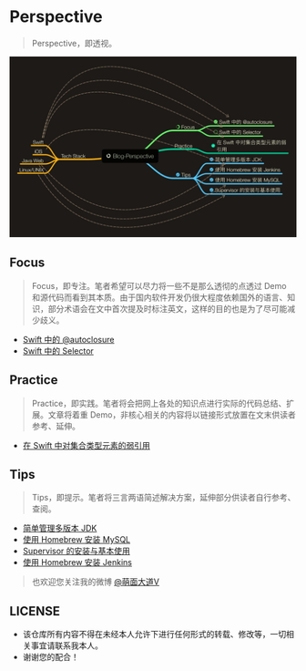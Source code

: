 # Perspective

> Perspective，即透视。

![Blog-Perspective Mind Map](Blog-Perspective.png)

## Focus

> Focus，即专注。笔者希望可以尽力将一些不是那么透彻的点透过 Demo 和源代码而看到其本质。由于国内软件开发仍很大程度依赖国外的语言、知识，部分术语会在文中首次提及时标注英文，这样的目的也是为了尽可能减少歧义。

- [Swift 中的 @autoclosure](https://github.com/kingcos/Perspective/issues/5)
- [Swift 中的 Selector](Posts/Focus/Swift_Selector)

## Practice

> Practice，即实践。笔者将会把网上各处的知识点进行实际的代码总结、扩展。文章将着重 Demo，非核心相关的内容将以链接形式放置在文末供读者参考、延伸。

- [在 Swift 中对集合类型元素的弱引用](https://github.com/kingcos/Perspective/issues/6)

## Tips

> Tips，即提示。笔者将三言两语简述解决方案，延伸部分供读者自行参考、查阅。

- [简单管理多版本 JDK](https://github.com/kingcos/Perspective/issues/7)
- [使用 Homebrew 安装 MySQL](https://github.com/kingcos/Perspective/issues/8)
- [Supervisor 的安装与基本使用](https://github.com/kingcos/Perspective/issues/9)
- [使用 Homebrew 安装 Jenkins](https://github.com/kingcos/Perspective/issues/10)

> 也欢迎您关注我的微博 [@萌面大道V](http://weibo.com/375975847)

## LICENSE

- 该仓库所有内容不得在未经本人允许下进行任何形式的转载、修改等，一切相关事宜请联系我本人。
- 谢谢您的配合！
